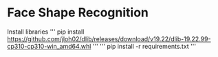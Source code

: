 # Face Shape Recognition

Install libraries
'''
pip install https://github.com/jloh02/dlib/releases/download/v19.22/dlib-19.22.99-cp310-cp310-win_amd64.whl
'''
'''
pip install -r requirements.txt
'''